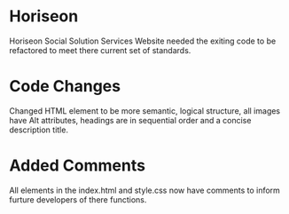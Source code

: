 # Horiseon
Horiseon Social Solution Services Website needed the exiting code to be refactored to meet there current set of standards.

# Code Changes 
Changed HTML element to be more semantic, logical structure, all images have Alt attributes, headings are in sequential order and a concise description title.

# Added Comments
All elements in the index.html and style.css now have comments to inform furture developers of there functions.
